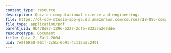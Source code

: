 ```yaml
---
content_type: resource
description: Quiz on computational science and engineering.
file: https://ol-ocw-studio-app-qa.s3.amazonaws.com/courses/18-085-computational-science-and-engineering-i-fall-2008/7e8f6850061f2c5b6e914c113a3c2491_quiz218085f04.pdf
file_type: application/pdf
parent_uid: 9b478d87-1396-5227-2cfb-83235a2e9dde
resourcetype: Document
title: Quiz 2, Fall 2004
uid: 7e8f6850-061f-2c5b-6e91-4c113a3c2491
---
```

